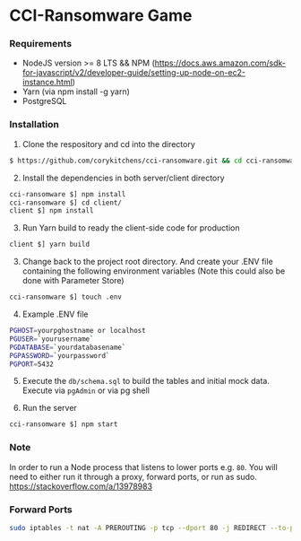 # CCI-Ransomware Game

### Requirements
- NodeJS version >= 8 LTS && NPM (https://docs.aws.amazon.com/sdk-for-javascript/v2/developer-guide/setting-up-node-on-ec2-instance.html)
- Yarn (via npm install -g yarn)
- PostgreSQL

### Installation
1. Clone the respository and cd into the directory
```sh
$ https://github.com/corykitchens/cci-ransomware.git && cd cci-ransomware/
```

2. Install the dependencies in both server/client directory
```sh
cci-ransomware $] npm install
cci-ransomware $] cd client/
client $] npm install
```

3. Run Yarn build to ready the client-side code for production
```sh
client $] yarn build
```
3. Change back to the project root directory. And create your .ENV file containing the following environment variables
(Note this could also be done with Parameter Store)
```sh
cci-ransomware $] touch .env
```
4. Example .ENV file
```sh
PGHOST=yourpghostname or localhost
PGUSER=`yourusername`
PGDATABASE=`yourdatabasename`
PGPASSWORD=`yourpassword`
PGPORT=5432
```
5. Execute the `db/schema.sql` to build the tables and initial mock data.
Execute via `pgAdmin` or via pg shell

6. Run the server
```sh
cci-ransomware $] npm start
```

### Note
In order to run a Node process that listens to lower ports e.g. `80`. You will need to either run it through a proxy, forward ports, or run as sudo.
https://stackoverflow.com/a/13978983

### Forward Ports
```sh
sudo iptables -t nat -A PREROUTING -p tcp --dport 80 -j REDIRECT --to-ports 5000
```


